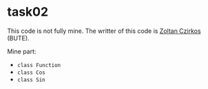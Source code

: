# task02

This code is not fully mine. The writter of this code is [Zoltan Czirkos](http://www.eet.bme.hu/~czirkos/) (BUTE).

Mine part: 
* ```class Function```
* ```class Cos```
* ```class Sin```
